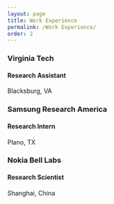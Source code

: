 ```yaml
---
layout: page
title: Work Experience
permalink: /Work Experience/
order: 2
---
```


### Virginia Tech

#### Research Assistant

Blacksburg, VA


### Samsung Research America

#### Research Intern

Plano, TX

### Nokia Bell Labs

#### Research Scientist

Shanghai, China
